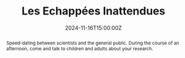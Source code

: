 ---
title: Les Echappées Inattendues

event: Les Echappées Inattendues
event_url: https://www.cnrs.fr/fr/les-echappees-inattendues

location: Croix-Rousse, Lyon

summary: Speed-dating between scientists and the general public. During the course of an afternoon, come and talk to children and adults about your research.
abstract: 'Speed-dating between scientists and the general public. During the course of an afternoon, come and talk to children and adults about your research.'

# Talk start and end times.
#   End time can optionally be hidden by prefixing the line with `#`.
date: '2024-11-16T15:00:00Z'
# date_end: '2030-06-01T15:00:00Z'
all_day: false

# Schedule page publish date (NOT talk date).
publishDate: '2017-01-01T00:00:00Z'

authors:
  - admin

tags: []

# Is this a featured talk? (true/false)
featured: true

image:
  caption: 'Image credit: [**Camille Mertz**](https://www.instagram.com/camertz.art/)'
  focal_point: Right

# Markdown Slides (optional).
#   Associate this talk with Markdown slides.
#   Simply enter your slide deck's filename without extension.
#   E.g. `slides = "example-slides"` references `content/slides/example-slides.md`.
#   Otherwise, set `slides = ""`.
slides: ""

# Projects (optional).
#   Associate this post with one or more of your projects.
#   Simply enter your project's folder or file name without extension.
#   E.g. `projects = ["internal-project"]` references `content/project/deep-learning/index.md`.
#   Otherwise, set `projects = []`.
projects:
  - example
---